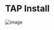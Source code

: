 # TAP Install

![image](https://github.com/robermeyer/VoronMods/assets/7516894/501173ad-3bfc-45ef-aef5-d197c4f30364)
